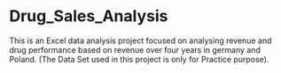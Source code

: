 # Drug_Sales_Analysis
This is an Excel data analysis project focused on analysing revenue and drug performance based on revenue over four years in germany and Poland. (The Data Set used in this project is only for Practice purpose). 
